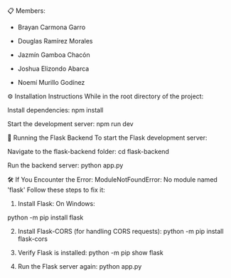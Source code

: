 📋 Members:
+ Brayan Carmona Garro

+ Douglas Ramírez Morales

+ Jazmín Gamboa Chacón

+ Joshua Elizondo Abarca

+ Noemí Murillo Godínez

⚙️ Installation Instructions
While in the root directory of the project:

Install dependencies:
npm install

Start the development server:
npm run dev

🐍 Running the Flask Backend
To start the Flask development server:

Navigate to the flask-backend folder:
cd flask-backend

Run the backend server:
python app.py

🛠️ If You Encounter the Error:
ModuleNotFoundError: No module named 'flask'
Follow these steps to fix it:

1. Install Flask:
On Windows:

python -m pip install flask

2. Install Flask-CORS (for handling CORS requests):
python -m pip install flask-cors

3. Verify Flask is installed:
python -m pip show flask

4. Run the Flask server again:
python app.py